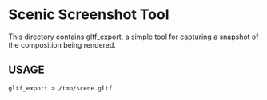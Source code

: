 # Scenic Screenshot Tool

This directory contains gltf_export, a simple tool for capturing a snapshot
of the composition being rendered.

## USAGE

    gltf_export > /tmp/scene.gltf
